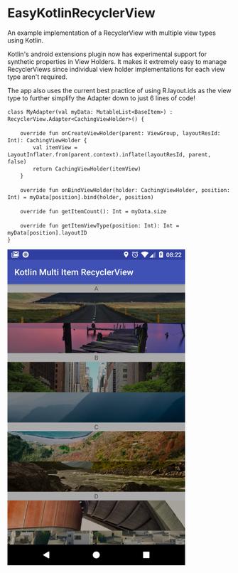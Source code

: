 # EasyKotlinRecyclerView

An example implementation of a RecyclerView with multiple view types using Kotlin.

Kotlin's android extensions plugin now has experimental support for synthetic properties in View Holders. It makes it extremely easy to manage RecyclerViews since individual view holder implementations for each view type aren't required.

The app also uses the current best practice of using R.layout.ids as the view type to further simplify the Adapter down to just 6 lines of code!
```
class MyAdapter(val myData: MutableList<BaseItem>) : RecyclerView.Adapter<CachingViewHolder>() {

    override fun onCreateViewHolder(parent: ViewGroup, layoutResId: Int): CachingViewHolder {
        val itemView = LayoutInflater.from(parent.context).inflate(layoutResId, parent, false)
        return CachingViewHolder(itemView)
    }

    override fun onBindViewHolder(holder: CachingViewHolder, position: Int) = myData[position].bind(holder, position)

    override fun getItemCount(): Int = myData.size

    override fun getItemViewType(position: Int): Int = myData[position].layoutID
}
```
<img src="readmeimages/screenshot.png" width="400px"/>

